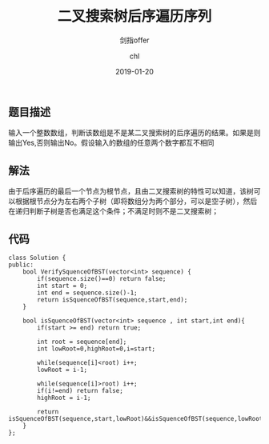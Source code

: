 ﻿---
layout:     post
title:      "二叉搜索树后序遍历序列"
subtitle:   "剑指offer"
date:       2019-01-20
author:     "chl"
header-img: "/img/jzoffer.jpg"
tags:
    - 剑指offer
    - 算法
    - 数据结构
--- 

## 题目描述
输入一个整数数组，判断该数组是不是某二叉搜索树的后序遍历的结果。如果是则输出Yes,否则输出No。假设输入的数组的任意两个数字都互不相同


## 解法 
由于后序遍历的最后一个节点为根节点，且由二叉搜索树的特性可以知道，该树可以根据根节点分为左右两个子树（即将数组分为两个部分，可以是空子树），然后在递归判断子树是否也满足这个条件；不满足时则不是二叉搜索树；

## 代码
```
class Solution {
public:
    bool VerifySquenceOfBST(vector<int> sequence) {
        if(sequence.size()==0) return false;
        int start = 0;
        int end = sequence.size()-1;
        return isSquenceOfBST(sequence,start,end);
    }
     
    bool isSquenceOfBST(vector<int> sequence , int start,int end){
        if(start >= end) return true;
         
        int root = sequence[end];
        int lowRoot=0,highRoot=0,i=start;
         
        while(sequence[i]<root) i++;
        lowRoot = i-1;
         
        while(sequence[i]>root) i++;
        if(i!=end) return false;
        highRoot = i-1;
         
        return isSquenceOfBST(sequence,start,lowRoot)&&isSquenceOfBST(sequence,lowRoot+1,highRoot);
    }
};
``` 